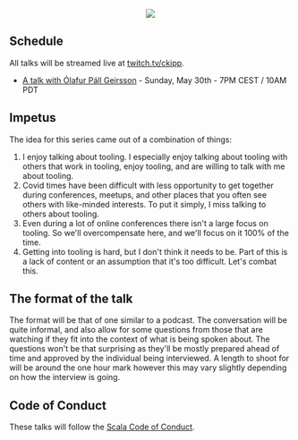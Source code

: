 <p align="center">
  <img src="https://i.imgur.com/SZu4xQ7.jpg"/>
</p>

## Schedule

All talks will be streamed live at [twitch.tv/ckipp](https://www.twitch.tv/ckipp).

- [A talk with Ólafur Páll Geirsson](./episodes/1-a-talk-with-Olaf.md) - Sunday, May 30th - 7PM CEST / 10AM PDT

## Impetus

The idea for this series came out of a combination of things:

1. I enjoy talking about tooling. I especially enjoy talking about tooling with
   others that work in tooling, enjoy tooling, and are willing to talk with me
   about tooling.
2. Covid times have been difficult with less opportunity to get together during
   conferences, meetups, and other places that you often see others with
   like-minded interests. To put it simply, I miss talking to others about
   tooling.
3. Even during a lot of online conferences there isn't a large focus on tooling.
   So we'll overcompensate here, and we'll focus on it 100% of the time.
4. Getting into tooling is hard, but I don't think it needs to be. Part of this
   is a lack of content or an assumption that it's too difficult. Let's combat
   this.

## The format of the talk

The format will be that of one similar to a podcast. The conversation will be
quite informal, and also allow for some questions from those that are
watching if they fit into the context of what is being spoken about. The
questions won't be that surprising as they'll be mostly prepared ahead of time
and approved by the individual being interviewed. A length to shoot for
will be around the one hour mark however this may vary slightly depending on how
the interview is going.

## Code of Conduct

These talks will follow the [Scala Code of Conduct](https://www.scala-lang.org/conduct/).
